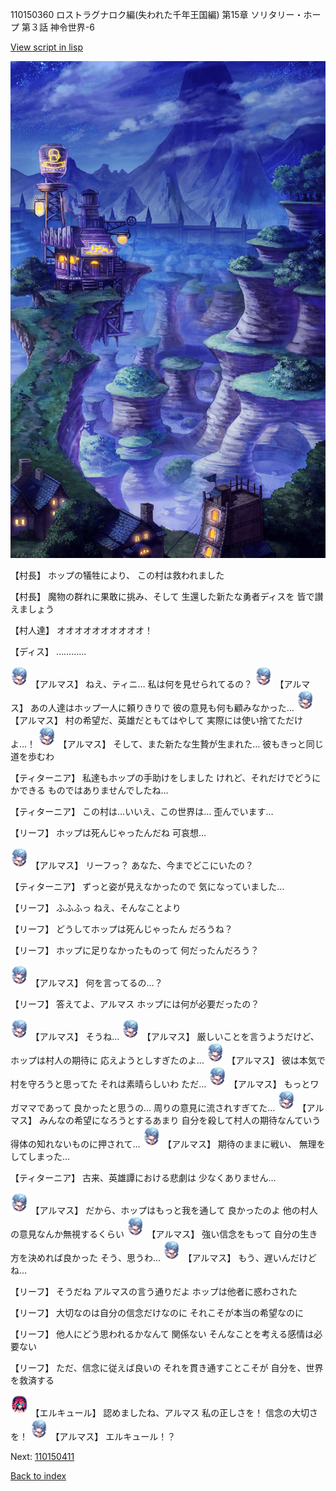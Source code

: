 110150360 ロストラグナロク編(失われた千年王国編) 第15章 ソリタリー・ホープ 第３話 神令世界-6

[View script in lisp](../scripts/110150360.txt)

![005_Wilderness_Night.png](../images/backgrounds/005_Wilderness_Night.png)

【村長】
ホップの犠牲により、
この村は救われました

【村長】
魔物の群れに果敢に挑み、そして
生還した新たな勇者ディスを
皆で讃えましょう

【村人達】
オオオオオオオオオオ！

【ディス】
…………

<img src="../images/units/3103811.png" alt="3103811.png" height="34"/>
【アルマス】
ねえ、ティニ…
私は何を見せられてるの？

<img src="../images/units/3103811.png" alt="3103811.png" height="34"/>
【アルマス】
あの人達はホップ一人に頼りきりで
彼の意見も何も顧みなかった…

<img src="../images/units/3103811.png" alt="3103811.png" height="34"/>
【アルマス】
村の希望だ、英雄だともてはやして
実際には使い捨てただけよ…！

<img src="../images/units/3103811.png" alt="3103811.png" height="34"/>
【アルマス】
そして、また新たな生贄が生まれた…
彼もきっと同じ道を歩むわ

【ティターニア】
私達もホップの手助けをしました
けれど、それだけでどうにかできる
ものではありませんでしたね…

【ティターニア】
この村は…いいえ、この世界は…
歪んでいます…

【リーフ】
ホップは死んじゃったんだね
可哀想…

<img src="../images/units/3103811.png" alt="3103811.png" height="34"/>
【アルマス】
リーフっ？
あなた、今までどこにいたの？

【ティターニア】
ずっと姿が見えなかったので
気になっていました…

【リーフ】
ふふふっ
ねえ、そんなことより

【リーフ】
どうしてホップは死んじゃったん
だろうね？

【リーフ】
ホップに足りなかったものって
何だったんだろう？

<img src="../images/units/3103811.png" alt="3103811.png" height="34"/>
【アルマス】
何を言ってるの…？

【リーフ】
答えてよ、アルマス
ホップには何が必要だったの？

<img src="../images/units/3103811.png" alt="3103811.png" height="34"/>
【アルマス】
そうね…

<img src="../images/units/3103811.png" alt="3103811.png" height="34"/>
【アルマス】
厳しいことを言うようだけど、
ホップは村人の期待に
応えようとしすぎたのよ…

<img src="../images/units/3103811.png" alt="3103811.png" height="34"/>
【アルマス】
彼は本気で村を守ろうと思ってた
それは素晴らしいわ
ただ…

<img src="../images/units/3103811.png" alt="3103811.png" height="34"/>
【アルマス】
もっとワガママであって
良かったと思うの…
周りの意見に流されすぎてた…

<img src="../images/units/3103811.png" alt="3103811.png" height="34"/>
【アルマス】
みんなの希望になろうとするあまり
自分を殺して村人の期待なんていう
得体の知れないものに押されて…

<img src="../images/units/3103811.png" alt="3103811.png" height="34"/>
【アルマス】
期待のままに戦い、
無理をしてしまった…

【ティターニア】
古来、英雄譚における悲劇は
少なくありません…

<img src="../images/units/3103811.png" alt="3103811.png" height="34"/>
【アルマス】
だから、ホップはもっと我を通して
良かったのよ
他の村人の意見なんか無視するくらい

<img src="../images/units/3103811.png" alt="3103811.png" height="34"/>
【アルマス】
強い信念をもって
自分の生き方を決めれば良かった
そう、思うわ…

<img src="../images/units/3103811.png" alt="3103811.png" height="34"/>
【アルマス】
もう、遅いんだけどね…

【リーフ】
そうだね
アルマスの言う通りだよ
ホップは他者に惑わされた

【リーフ】
大切なのは自分の信念だけなのに
それこそが本当の希望なのに

【リーフ】
他人にどう思われるかなんて
関係ない
そんなことを考える感情は必要ない

【リーフ】
ただ、信念に従えば良いの
それを貫き通すことこそが
自分を、世界を救済する

<img src="../images/units/3202519.png" alt="3202519.png" height="34"/>
【エルキュール】
認めましたね、アルマス
私の正しさを！
信念の大切さを！

<img src="../images/units/3103811.png" alt="3103811.png" height="34"/>
【アルマス】
エルキュール！？

Next: [110150411](110150411.md)

[Back to index](index.md)
